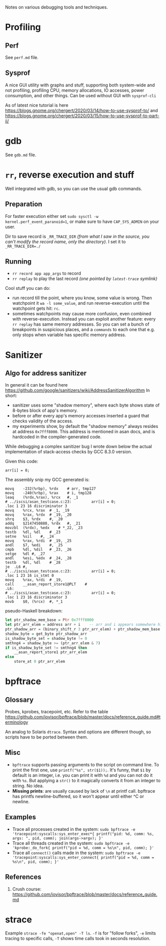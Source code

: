 Notes on various debugging tools and techniques.

# Profiling

## Perf

See `perf.md` file.

## Sysprof

A nice GUI utility with graphs and stuff, supporting both system-wide and not profiling, profiling CPU, memory allocations, IO accesses, power consumption, and other things. Can be used without GUI with `sysprof-cli`

As of latest nice tutorial is here https://blogs.gnome.org/chergert/2020/03/14/how-to-use-sysprof-to/ and https://blogs.gnome.org/chergert/2020/03/15/how-to-use-sysprof-to-part-ii/

# gdb

See `gdb.md` file.

# `rr`, reverse execution and stuff

Well integrated with gdb, so you can use the usual gdb commands.

## Preparation

For faster execution either set `sudo sysctl -w kernel.perf_event_paranoid=1`, or make sure to have `CAP_SYS_ADMIN` on your user.

Dir to save record is `_RR_TRACE_DIR` *(from what I saw in the source, you can't modify the record name, only the directory)*. I set it to `_RR_TRACE_DIR=./`

## Running

* `rr record app app_args` to record
* `rr replay` to play the last record *(one pointed by `latest-trace` symlink)*

Cool stuff you can do:

* run record till the point, where you know, some value is wrong. Then watchpoint it `wa -l some_value`, and run reverse-execution until the watchpoint gets hit: `rc`.
* sometimes watchpoints may cause more confusion, even combined with reverse-execution. Instead you can exploit another feature: every `rr replay` has same memory addresses. So you can set a bunch of breakpoints in suspicious places, and a `commands` to each one that e.g. only stops when variable has specific memory address.

# Sanitizer

## Algo for address sanitizer

In general it can be found here https://github.com/google/sanitizers/wiki/AddressSanitizerAlgorithm In short:

* sanitizer uses some "shadow memory", where each byte shows state of 8-bytes block of app's memory.
* before or after every app's memory accesses inserted a guard that checks validity of the access.
* my experiments show, by default the "shadow memory" always resides at address `0x7fff8000`. This address is mentioned in asan docs, and is hardcoded in the compiler-generated code.

While debugging a complex sanitizer bug I wrote down below the actual implementation of stack-access checks by GCC 8.3.0 version.

Given this code:

    arr[i] = 0;

The assembly snip my GCC generated is:

    movq	-232(%rbp), %rdx	# arr, tmp127
    movq	-240(%rbp), %rax	# i, tmp128
    leaq	(%rdx,%rax), %rcx	#, _1
    # ../iscsi/asan_testcase.c:23:         arr[i] = 0;
    .loc 1 23 16 discriminator 3
    movq	%rcx, %rax	# _1, _19
    movq	%rax, %rdx	# _19, _20
    shrq	$3, %rdx	#, _20
    addq	$2147450880, %rdx	#, _21
    movzbl	(%rdx), %edx	# *_22, _23
    testb	%dl, %dl	# _23
    setne	%sil	#, _24
    movq	%rax, %rdi	# _19, _25
    andl	$7, %edi	#, _25
    cmpb	%dl, %dil	# _23, _26
    setge	%dl	#, _27
    andl	%esi, %edx	# _24, _28
    testb	%dl, %dl	# _28
    je	.L6	#,
    # ../iscsi/asan_testcase.c:23:         arr[i] = 0;
    .loc 1 23 16 is_stmt 0
    movq	%rax, %rdi	# _19,
    call	__asan_report_store1@PLT	#
    .L6:
    # ../iscsi/asan_testcase.c:23:         arr[i] = 0;
    .loc 1 23 16 discriminator 3
    movb	$0, (%rcx) 	#, *_1

pseudo-Haskell breakdown:

```haskell
let ptr_shadow_mem_base = Ptr 0x7fff8000
let ptr_arr_elem = address arr + i    -- arr and i appears somewhere higher
ptr_shadow_arr = (binary_shift_r 3 ptr_arr_elem) + ptr_shadow_mem_base
shadow_byte = get_byte ptr_shadow_arr
is_shadow_byte_set = shadow_byte != 0
smthng4 = shadow_byte >= (ptr_arr_elem & 7)
if is_shadow_byte_set != smthng4 then
    __asan_report_store1 ptr_arr_elem
else
    store_at 0 ptr_arr_elem
```

# bpftrace

## Glossary

Probes, kprobes, tracepoint, etc. Refer to the table https://github.com/iovisor/bpftrace/blob/master/docs/reference_guide.md#terminology

An analog to Solaris `dtrace`. Syntax and options are different though, so scripts have to be ported between them.

## Misc

* `bpftrace` supports passing arguments to the script on command line. To print the first one, use `printf("%s", str($1));`. It's funny, that `$1` by default is an integer, i.e. you can print it with `%d` and you can not do it with `%s`. But applying a `str()` to it magically converts it from an integer to string. No idea.
* **Missing prints**: are usually caused by lack of `\n` at printf call. bpftrace has printfs newline-buffered, so it won't appear until either ^C or newline.

## Examples

* Trace all processes created in the system: `sudo bpftrace -e 'tracepoint:syscalls:sys_enter_exec*{ printf("pid: %d, comm: %s, args: ", pid, comm); join(args->argv); }'`
* Trace all threads created in the system: `sudo bpftrace -e 'kprobe:_do_fork{ printf("pid = %d, comm = %s\n", pid, comm); }'`
* Trace all `connect()` calls made in the system: `sudo bpftrace -e 'tracepoint:syscalls:sys_enter_connect{ printf("pid = %d, comm = %s\n", pid, comm); }'`

## References

1. Crush course: https://github.com/iovisor/bpftrace/blob/master/docs/reference_guide.md

# strace

Example `strace -fe "openat,open" -T ls`. `-f` is for "follow forks", `-e` limits tracing to specific calls, `-T` shows time calls took in seconds resolution.
